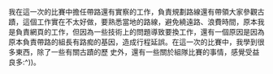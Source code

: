 我在這一次的比賽中擔任帶路還有實察的工作，負責規劃路線還有帶領大家參觀古蹟，這個工作實在不太好做，要熟悉當地的路線，避免繞遠路、浪費時間，原本我是負責網頁的工作，但因為一些技術上的問題導致要換工作，還有一個原因是因為原本負責帶路的組長有路痴的基因，造成行程延誤。在這一次的比賽中，我學到很多東西，除了一些有關古蹟的歷
史外，還有一些關於組隊比賽的事情，感覺受益良多:^))。